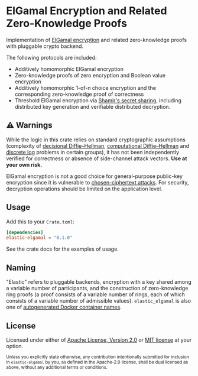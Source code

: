# ElGamal Encryption and Related Zero-Knowledge Proofs

Implementation of [ElGamal encryption] and related zero-knowledge proofs
with pluggable crypto backend.

The following protocols are included:

- Additively homomorphic ElGamal encryption
- Zero-knowledge proofs of zero encryption and Boolean value encryption
- Additively homomorphic 1-of-n choice encryption and the corresponding
  zero-knowledge proof of correctness
- Threshold ElGamal encryption via [Shamir's secret sharing][sss],
  including distributed key generation and verifiable distributed decryption.

## ⚠ Warnings

While the logic in this crate relies on standard cryptographic assumptions
(complexity of [decisional Diffie–Hellman][DDH], [computational Diffie–Hellman][CDH]
and [discrete log][DLP] problems in certain groups),
it has not been independently verified for correctness or absence of side-channel attack
vectors. **Use at your own risk.**

ElGamal encryption is not a good choice for general-purpose public-key encryption
since it is vulnerable to [chosen-ciphertext attacks][CCA]. For security,
decryption operations should be limited on the application level.

## Usage

Add this to your `Crate.toml`:

```toml
[dependencies]
elastic-elgamal = "0.1.0" 
```

See the crate docs for the examples of usage.

## Naming

"Elastic" refers to pluggable backends, encryption with a key shared
among a variable number of participants, and the construction of zero-knowledge ring proofs
(a proof consists of a variable number of rings, each of which consists of a variable number
of admissible values).
`elastic_elgamal` is also one of [autogenerated Docker container names][docker-rng].

## License

Licensed under either of [Apache License, Version 2.0](LICENSE-APACHE)
or [MIT license](LICENSE-MIT) at your option.

<small>Unless you explicitly state otherwise, any contribution intentionally submitted
for inclusion in `elastic-elgamal` by you, as defined in the Apache-2.0 license,
shall be dual licensed as above, without any additional terms or conditions.</small>

[ElGamal encryption]: https://en.wikipedia.org/wiki/ElGamal_encryption
[sss]: https://en.wikipedia.org/wiki/Shamir%27s_Secret_Sharing
[DDH]: https://en.wikipedia.org/wiki/Decisional_Diffie%E2%80%93Hellman_assumption
[CDH]: https://en.wikipedia.org/wiki/Diffie%E2%80%93Hellman_problem
[DLP]: https://en.wikipedia.org/wiki/Discrete_logarithm
[CCA]: https://en.wikipedia.org/wiki/Chosen-ciphertext_attack
[docker-rng]: https://github.com/moby/moby/blob/master/pkg/namesgenerator/names-generator.go
